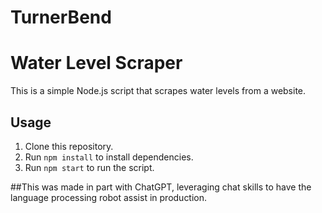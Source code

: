 # TurnerBend


# Water Level Scraper

This is a simple Node.js script that scrapes water levels from a website.

## Usage

1. Clone this repository.
2. Run `npm install` to install dependencies.
3. Run `npm start` to run the script.



##This was made in part with ChatGPT, leveraging chat skills to have the language processing robot assist in production. 
